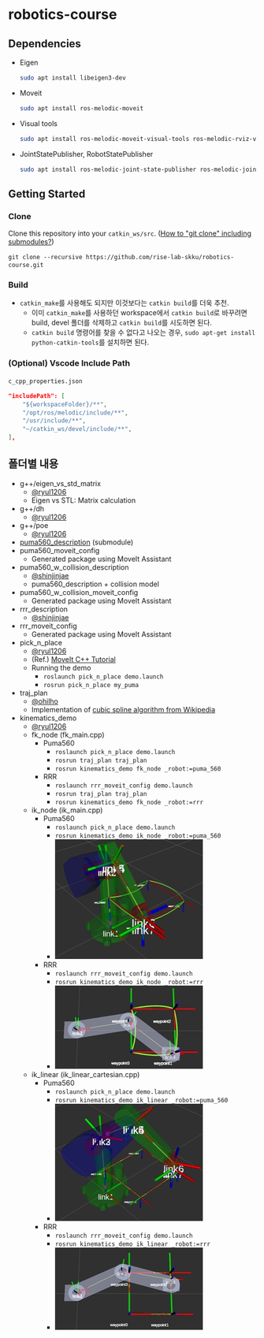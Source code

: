 # robotics-course

## Dependencies

- Eigen

  ```sh
  sudo apt install libeigen3-dev
  ```

- Moveit

  ```sh
  sudo apt install ros-melodic-moveit
  ```

- Visual tools

  ```sh
  sudo apt install ros-melodic-moveit-visual-tools ros-melodic-rviz-visual-tools
  ```

- JointStatePublisher, RobotStatePublisher

  ```sh
  sudo apt install ros-melodic-joint-state-publisher ros-melodic-joint-state-publisher-gui ros-melodic-robot-state-publisher
  ```

## Getting Started

### Clone

Clone this repository into your `catkin_ws/src`. ([How to "git clone" including submodules?](https://stackoverflow.com/questions/3796927/how-to-git-clone-including-submodules))

```
git clone --recursive https://github.com/rise-lab-skku/robotics-course.git
```

### Build

- `catkin_make`를 사용해도 되지만 이것보다는 `catkin build`를 더욱 추천.
  - 이미 `catkin_make`를 사용하던 workspace에서 `catkin build`로 바꾸려면 build, devel 폴더를 삭제하고 `catkin build`를 시도하면 된다.
  - `catkin build` 명령어를 찾을 수 없다고 나오는 경우, `sudo apt-get install python-catkin-tools`를 설치하면 된다.

### (Optional) Vscode Include Path

`c_cpp_properties.json`

```json
"includePath": [
    "${workspaceFolder}/**",
    "/opt/ros/melodic/include/**",
    "/usr/include/**",
    "~/catkin_ws/devel/include/**",
],
```

## 폴더별 내용

- g++/eigen_vs_std_matrix
  - [@ryul1206](https://github.com/ryul1206)
  - Eigen vs STL: Matrix calculation
- g++/dh
  - [@ryul1206](https://github.com/ryul1206)
- g++/poe
  - [@ryul1206](https://github.com/ryul1206)
- [puma560_description](https://github.com/nimasarli/puma560_description) (submodule)
- puma560_moveit_config
  - Generated package using MoveIt Assistant
- puma560_w_collision_description
  - [@shinjinjae](https://github.com/shinjinjae)
  - puma560_description + collision model
- puma560_w_collision_moveit_config
  - Generated package using MoveIt Assistant
- rrr_description
  - [@shinjinjae](https://github.com/shinjinjae)
- rrr_moveit_config
  - Generated package using MoveIt Assistant
- pick_n_place
  - [@ryul1206](https://github.com/ryul1206)
  - (Ref.) [MoveIt C++ Tutorial](https://github.com/ros-planning/moveit_tutorials/blob/melodic-devel/doc/move_group_interface/src/move_group_interface_tutorial.cpp)
  - Running the demo
    - `roslaunch pick_n_place demo.launch`
    - `rosrun pick_n_place my_puma`
- traj_plan
  - [@ohilho](https://github.com/ohilho)
  - Implementation of [cubic spline algorithm from Wikipedia](https://en.wikipedia.org/wiki/Spline_(mathematics)#Algorithm_for_computing_natural_cubic_splines)
- kinematics_demo
  - [@ryul1206](https://github.com/ryul1206)
  - fk_node (fk_main.cpp)
    - Puma560
      - `roslaunch pick_n_place demo.launch`
      - `rosrun traj_plan traj_plan`
      - `rosrun kinematics_demo fk_node _robot:=puma_560`
    - RRR
      - `roslaunch rrr_moveit_config demo.launch`
      - `rosrun traj_plan traj_plan`
      - `rosrun kinematics_demo fk_node _robot:=rrr`
  - ik_node (ik_main.cpp)
    - Puma560
      - `roslaunch pick_n_place demo.launch`
      - `rosrun kinematics_demo ik_node _robot:=puma_560`
      - ![IK demo](./img/ik_2022-01-13_184153.jpg)
    - RRR
      - `roslaunch rrr_moveit_config demo.launch`
      - `rosrun kinematics_demo ik_node _robot:=rrr`
      - ![IK demo](./img/ik_rrr_2022-01-14.jpg)
  - ik_linear (ik_linear_cartesian.cpp)
    - Puma560
      - `roslaunch pick_n_place demo.launch`
      - `rosrun kinematics_demo ik_linear _robot:=puma_560`
      - ![IK demo](./img/ik_linear_2022-01-13_213403.jpg)
    - RRR
      - `roslaunch rrr_moveit_config demo.launch`
      - `rosrun kinematics_demo ik_linear _robot:=rrr`
      - ![IK demo](./img/ik_rrr_linear_2022-01-14.jpg)
